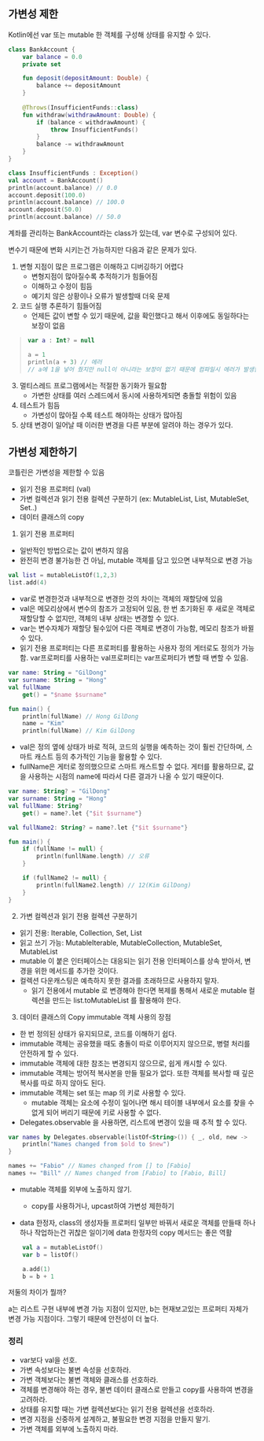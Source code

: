 ## 가변성 제한

Kotlin에선 var 또는 mutable 한 객체를 구성해 상태를 유지할 수 있다.

```kotlin
class BankAccount {
	var balance = 0.0
	private set

	fun deposit(depositAmount: Double) {
		balance += depositAmount
	}
	
	@Throws(InsufficientFunds::class)
	fun withdraw(withdrawAmount: Double) {
		if (balance < withdrawAmount) {
			throw InsufficientFunds()
		}
		balance -= withdrawAmount
	}
}

class InsufficientFunds : Exception()
val account = BankAccount()
println(account.balance) // 0.0
account.deposit(100.0)
println(account.balance) // 100.0
account.deposit(50.0)
println(account.balance) // 50.0
```
계좌를 관리하는 BankAccount라는 class가 있는데, var 변수로 구성되어 있다.

변수기 때문에 변화 시키는건 가능하지만 다음과 같은 문제가 있다.

1. 변형 지점이 많은 프로그램은 이해하고 디버깅하기 어렵다 
    - 변형지점이 많아질수록 추적하기가 힘들어짐
    - 이해하고 수정이 힘듬
    - 예기치 않은 상황이나 오류가 발생할때 더욱 문제
2. 코드 실행 추론하기 힘들어짐
    - 언제든 값이 변할 수 있기 때문에, 값을 확인했다고 해서 이후에도 동일하다는 보장이 없음
> ```kotlin
>var a : Int? = null
>
>a = 1
>println(a + 3) // 에러
>// a에 1을 넣어 줬지만 null이 아니라는 보장이 없기 때문에 컴파일시 에러가 발생함
>```

3. 멀티스레드 프로그램에서는 적절한 동기화가 필요함
    - 가변한 상태를 여러 스레드에서 동시에 사용하게되면 충돌할 위험이 있음 
4. 테스트가 힘듬
    - 가변성이 많아질 수록 테스트 해야하는 상태가 많아짐
5. 상태 변경이 일어날 때 이러한 변경을 다른 부분에 알려야 하는 경우가 있다.

## 가변성 제한하기

코틀린은 가변성을 제한할 수 있음
- 읽기 전용 프로퍼티 (val)
- 가변 컬렉션과 읽기 전용 컬렉션 구분하기 (ex: MutableList, List, MutableSet, Set..)
- 데이터 클래스의 copy

1. 읽기 전용 프로퍼티
- 일반적인 방법으로는 값이 변하지 않음
- 완전히 변경 불가능한 건 아님, mutable 객체를 담고 있으면 내부적으로 변경 가능
```kotlin
val list = mutableListOf(1,2,3)
list.add(4)
```
- var로 변경한것과 내부적으로 변경한 것의 차이는 객체의 재할당에 있음
- val은 메모리상에서 변수의 참조가 고정되어 있음, 한 번 초기화된 후 새로운 객체로 재할당할 수 없지만, 객체의 내부 상태는 변경할 수 있다.
- var는 변수자체가 재할당 될수있어 다른 객체로 변경이 가능함, 메모리 참조가 바뀔 수 있다.
- 읽기 전용 프로퍼티는 다른 프로퍼티를 활용하는 사용자 정의 게터로도 정의가 가능함.
var프로퍼티를 사용하는 val프로퍼티는 var프로퍼티가 변할 때 변할 수 있음.
```kotlin
var name: String = "GilDong"
var surname: String = "Hong"
val fullName
	get() = "$name $surname"

fun main() {
	println(fullName) // Hong GilDong
	name = "Kim"
	println(fullName) // Kim GilDong
```
- val은 정의 옆에 상태가 바로 적혀, 코드의 실행을 예측하는 것이 훨씬 간단하며, 스마트 캐스트 등의 추가적인 기능을 활용할 수 있다.
- fullName은 게터로 정의했으므로 스마트 캐스트할 수 없다. 게터를 활용하므로, 값을 사용하는 시점의 name에 따라서 다른 결과가 나올 수 있기 때문이다.
```kotlin
var name: String? = "GilDong"
var surname: String = "Hong"
val fullName: String?
	get() = name?.let {"$it $surname"}

val fullName2: String? = name?.let {"$it $surname"}

fun main() {
	if (fullName != null) {
		println(funllName.length) // 오류
	}

	if (fullName2 != null) {
		println(fullName2.length) // 12(Kim GilDong)
	}
}
```
2. 가변 컬렉션과 읽기 전용 컬렉션 구분하기
- 읽기 전용: Iterable, Collection, Set, List
- 읽고 쓰기 가능: MutableIterable, MutableCollection, MutableSet, MutableList
- mutable 이 붙은 인터페이스는 대응되는 읽기 전용 인터페이스를 상속 받아서, 변경을 위한 메서드를 추가한 것이다.
- 컬렉션 다운캐스팅은 예측하지 못한 결과를 초래하므로 사용하지 말자.
    - 읽기 전용에서 mutable 로 변경해야 한다면 복제를 통해서 새로운 mutable 컬렉션을 만드는 list.toMutableList 를 활용해야 한다.
  
3. 데이터 클래스의 Copy
immutable 객체 사용의 장점
- 한 번 정의된 상태가 유지되므로, 코드를 이해하기 쉽다.
- immutable 객체는 공유했을 때도 충돌이 따로 이루어지지 않으므로, 병렬 처리를 안전하게 할 수 있다.
- immutable 객체에 대한 참조는 변경되지 않으므로, 쉽게 캐시할 수 있다.
- immutable 객체는 방어적 복사본을 만들 필요가 없다. 또한 객체를 복사할 때 깊은 복사를 따로 하지 않아도 된다.
- immutable 객체는 set 또는 map 의 키로 사용할 수 있다.
    - mutable 객체는 요소에 수정이 일어나면 해시 테이블 내부에서 요소를 찾을 수 없게 되어 버리기 때문에 키로 사용할 수 없다.
- Delegates.observable 을 사용하면, 리스트에 변경이 있을 때 추적 할 수 있다.
```kotlin
var names by Delegates.observable(listOf<String>()) { _, old, new -> 
	println("Names changed from $old to $new")
}

names += "Fabio" // Names changed from [] to [Fabio]
names += "Bill" // Names changed from [Fabio] to [Fabio, Bill]
```

- mutable 객체를 외부에 노출하지 않기.
    - copy를 사용하거나, upcast하여 가변성 제한하기

- data 한정자, class의 생성자들 프로퍼티 일부만 바꿔서 새로운 객체를 만들때 하나하나 작업하는건 귀찮은 일이기에 data 한정자의 copy 메서드는 좋은 역활

```kotlin
	val a = mutableListOf()
	var b = listOf()

	a.add(1)
	b = b + 1
```
저둘의 차이가 뭘까?

a는 리스트 구현 내부에 변경 가능 지점이 있지만, b는 현재보고있는 프로퍼티 자체가 변경 가능 지점이다. 그렇기 때문에 안전성이 더 높다.

### 정리
- var보다 val을 선호.
- 가변 속성보다는 불변 속성을 선호하라.
- 가변 객체보다는 불변 객체와 클래스를 선호하라.
- 객체를 변경해야 하는 경우, 불변 데이터 클래스로 만들고 copy를 사용하여 변경을 고려하라.
- 상태를 유지할 때는 가변 컬렉션보다는 읽기 전용 컬렉션을 선호하라.
- 변경 지점을 신중하게 설계하고, 불필요한 변경 지점을 만들지 말기.
- 가변 객체를 외부에 노출하지 마라.
